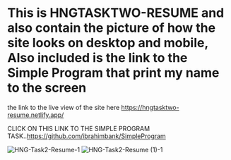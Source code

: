 # This is HNGTASKTWO-RESUME and also contain the picture of how the site looks on desktop and mobile, Also included is the link to the Simple Program that print my name to  the screen
the link to the live view of the site here
https://hngtasktwo-resume.netlify.app/

CLICK ON THIS LINK TO THE SIMPLE PROGRAM TASK..https://github.com/ibrahimbank/SimpleProgram



![HNG-Task2-Resume-1](https://user-images.githubusercontent.com/41842634/130092365-50c9d8c9-1ad4-412c-b209-0fd0dac0678a.gif)
![HNG-Task2-Resume (1)-1](https://user-images.githubusercontent.com/41842634/130092425-b94fb26d-d4b3-4938-b639-c698910f4282.gif)
